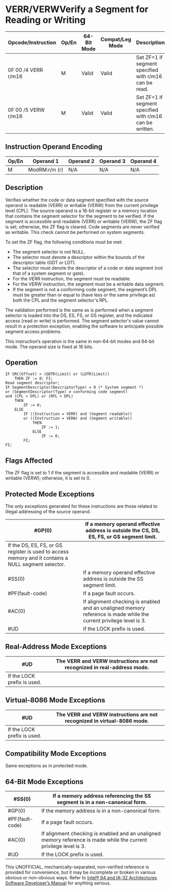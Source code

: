 # VERR/VERW**Verify a Segment for Reading or Writing**

| Opcode/Instruction  | Op/En | 64-Bit Mode | Compat/Leg Mode | Description                                              |
| ------------------- | ----- | ----------- | --------------- | -------------------------------------------------------- |
| 0F 00 /4 VERR r/m16 | M     | Valid       | Valid           | Set ZF=1 if segment specified with r/m16 can be read.    |
| 0F 00 /5 VERW r/m16 | M     | Valid       | Valid           | Set ZF=1 if segment specified with r/m16 can be written. |

## Instruction Operand Encoding

| Op/En | Operand 1     | Operand 2 | Operand 3 | Operand 4 |
| ----- | ------------- | --------- | --------- | --------- |
| M     | ModRM:r/m (r) | N/A       | N/A       | N/A       |

## Description

Verifies whether the code or data segment specified with the source operand is readable (VERR) or writable (VERW) from the current privilege level (CPL). The source operand is a 16-bit register or a memory location that contains the segment selector for the segment to be verified. If the segment is accessible and readable (VERR) or writable (VERW), the ZF flag is set; otherwise, the ZF flag is cleared. Code segments are never verified as writable. This check cannot be performed on system segments.

To set the ZF flag, the following conditions must be met:

- The segment selector is not NULL.
- The selector must denote a descriptor within the bounds of the descriptor table (GDT or LDT).
- The selector must denote the descriptor of a code or data segment (not that of a system segment or gate).
- For the VERR instruction, the segment must be readable.
- For the VERW instruction, the segment must be a writable data segment.
- If the segment is not a conforming code segment, the segment’s DPL must be greater than or equal to (have less or the same privilege as) both the CPL and the segment selector's RPL.

The validation performed is the same as is performed when a segment selector is loaded into the DS, ES, FS, or GS register, and the indicated access (read or write) is performed. The segment selector's value cannot result in a protection exception, enabling the software to anticipate possible segment access problems.

This instruction’s operation is the same in non-64-bit modes and 64-bit mode. The operand size is fixed at 16 bits.

## Operation

```
IF SRC(Offset) > (GDTR(Limit) or (LDTR(Limit))
    THEN ZF := 0; FI;
Read segment descriptor;
IF SegmentDescriptor(DescriptorType) = 0 (* System segment *)
or (SegmentDescriptor(Type) ≠ conforming code segment)
and (CPL > DPL) or (RPL > DPL)
    THEN
        ZF := 0;
    ELSE
        IF ((Instruction = VERR) and (Segment readable))
        or ((Instruction = VERW) and (Segment writable))
            THEN
                ZF := 1;
            ELSE
                ZF := 0;
        FI;
FI;

```

## Flags Affected

The ZF flag is set to 1 if the segment is accessible and readable (VERR) or writable (VERW); otherwise, it is set to 0.

## Protected Mode Exceptions

The only exceptions generated for these instructions are those related to illegal addressing of the source operand.

| \#​​​​GP(0)                                                                                         | If a memory operand effective address is outside the CS, DS, ES, FS, or GS segment limit.                          |
| --------------------------------------------------------------------------------------------------- | ------------------------------------------------------------------------------------------------------------------ |
| If the DS, ES, FS, or GS register is used to access memory and it contains a NULL segment selector. |
| \#​​​​​SS(0)                                                                                        | If a memory operand effective address is outside the SS segment limit.                                             |
| \#​PF(fault-code)                                                                                   | If a page fault occurs.                                                                                            |
| \#​AC(0)                                                                                            | If alignment checking is enabled and an unaligned memory reference is made while the current privilege level is 3. |
| #​​​UD                                                                                              | If the LOCK prefix is used.                                                                                        |

## Real-Address Mode Exceptions

| #​​​UD                      | The VERR and VERW instructions are not recognized in real-address mode. |
| --------------------------- | ----------------------------------------------------------------------- |
| If the LOCK prefix is used. |

## Virtual-8086 Mode Exceptions

| #​​​UD                      | The VERR and VERW instructions are not recognized in virtual-8086 mode. |
| --------------------------- | ----------------------------------------------------------------------- |
| If the LOCK prefix is used. |

## Compatibility Mode Exceptions

Same exceptions as in protected mode.

## 64-Bit Mode Exceptions

| \#​​​​​SS(0)      | If a memory address referencing the SS segment is in a non-canonical form.                                         |
| ----------------- | ------------------------------------------------------------------------------------------------------------------ |
| \#​​​​GP(0)       | If the memory address is in a non-canonical form.                                                                  |
| \#​PF(fault-code) | If a page fault occurs.                                                                                            |
| \#​AC(0)          | If alignment checking is enabled and an unaligned memory reference is made while the current privilege level is 3. |
| #​​​UD            | If the LOCK prefix is used.                                                                                        |

This UNOFFICIAL, mechanically-separated, non-verified reference is provided for convenience, but it may be
incomplete or broken in various obvious or non-obvious
ways. Refer to [Intel® 64 and IA-32 Architectures Software Developer’s Manual](https://software.intel.com/en-us/download/intel-64-and-ia-32-architectures-sdm-combined-volumes-1-2a-2b-2c-2d-3a-3b-3c-3d-and-4) for anything serious.
